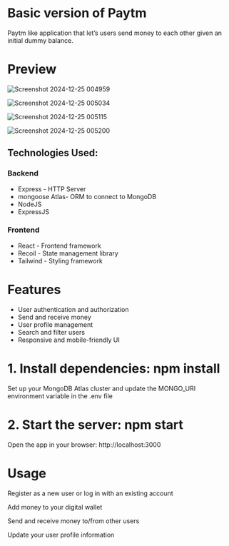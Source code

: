 # Basic version of Paytm

Paytm like application that let’s users send money to each other given an initial dummy balance.

# Preview

![Screenshot 2024-12-25 004959](https://github.com/user-attachments/assets/ea5777c9-cd24-4fa8-bfd5-ab1440935fd1)

![Screenshot 2024-12-25 005034](https://github.com/user-attachments/assets/74996250-7a7b-4a8b-b577-e4888c242686)

![Screenshot 2024-12-25 005115](https://github.com/user-attachments/assets/78a56b2c-e70a-44a8-935b-fe0af8926497)

![Screenshot 2024-12-25 005200](https://github.com/user-attachments/assets/6bc5b2ed-f39e-46a3-9bb2-c2a7f6f93c2f)

## Technologies Used:

### Backend
  - Express - HTTP Server
  - mongoose Atlas- ORM to connect to MongoDB
  - NodeJS
  - ExpressJS
### Frontend
  - React - Frontend framework
  - Recoil - State management library
  - Tailwind - Styling framework

# Features
- User authentication and authorization
- Send and receive money
- User profile management
- Search and filter users
- Responsive and mobile-friendly UI


# 1. Install dependencies: npm install
Set up your MongoDB Atlas cluster and update the MONGO_URI environment variable in the .env file
# 2. Start the server: npm start
Open the app in your browser: http://localhost:3000
# Usage
Register as a new user or log in with an existing account

Add money to your digital wallet

Send and receive money to/from other users

Update your user profile information
